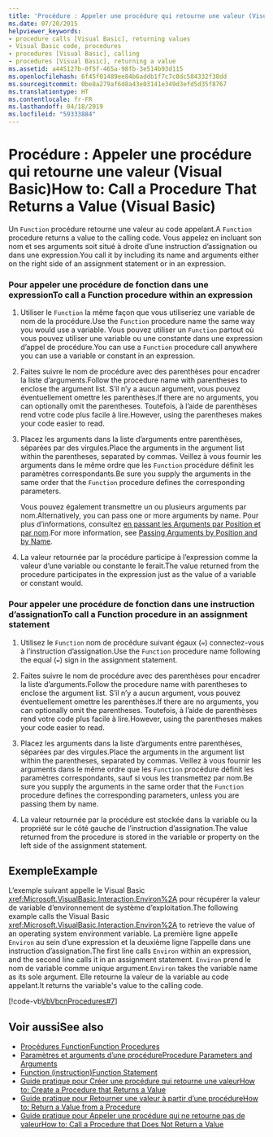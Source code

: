 ```yaml
---
title: 'Procédure : Appeler une procédure qui retourne une valeur (Visual Basic)'
ms.date: 07/20/2015
helpviewer_keywords:
- procedure calls [Visual Basic], returning values
- Visual Basic code, procedures
- procedures [Visual Basic], calling
- procedures [Visual Basic], returning a value
ms.assetid: a445127b-0f5f-465a-98fb-3e514b93d115
ms.openlocfilehash: 6f45f01489ee84b6addb1f7c7c8dc584332f38dd
ms.sourcegitcommit: 0be8a279af6d8a43e03141e349d3efd5d35f8767
ms.translationtype: HT
ms.contentlocale: fr-FR
ms.lasthandoff: 04/18/2019
ms.locfileid: "59333884"
---
```

# <a name="how-to-call-a-procedure-that-returns-a-value-visual-basic"></a><span data-ttu-id="2e01a-102">Procédure : Appeler une procédure qui retourne une valeur (Visual Basic)</span><span class="sxs-lookup"><span data-stu-id="2e01a-102">How to: Call a Procedure That Returns a Value (Visual Basic)</span></span>
<span data-ttu-id="2e01a-103">Un `Function` procédure retourne une valeur au code appelant.</span><span class="sxs-lookup"><span data-stu-id="2e01a-103">A `Function` procedure returns a value to the calling code.</span></span> <span data-ttu-id="2e01a-104">Vous appelez en incluant son nom et ses arguments soit situé à droite d’une instruction d’assignation ou dans une expression.</span><span class="sxs-lookup"><span data-stu-id="2e01a-104">You call it by including its name and arguments either on the right side of an assignment statement or in an expression.</span></span>  
  
### <a name="to-call-a-function-procedure-within-an-expression"></a><span data-ttu-id="2e01a-105">Pour appeler une procédure de fonction dans une expression</span><span class="sxs-lookup"><span data-stu-id="2e01a-105">To call a Function procedure within an expression</span></span>  
  
1. <span data-ttu-id="2e01a-106">Utiliser le `Function` la même façon que vous utiliseriez une variable de nom de la procédure.</span><span class="sxs-lookup"><span data-stu-id="2e01a-106">Use the `Function` procedure name the same way you would use a variable.</span></span> <span data-ttu-id="2e01a-107">Vous pouvez utiliser un `Function` partout où vous pouvez utiliser une variable ou une constante dans une expression d’appel de procédure.</span><span class="sxs-lookup"><span data-stu-id="2e01a-107">You can use a `Function` procedure call anywhere you can use a variable or constant in an expression.</span></span>  
  
2. <span data-ttu-id="2e01a-108">Faites suivre le nom de procédure avec des parenthèses pour encadrer la liste d’arguments.</span><span class="sxs-lookup"><span data-stu-id="2e01a-108">Follow the procedure name with parentheses to enclose the argument list.</span></span> <span data-ttu-id="2e01a-109">S’il n’y a aucun argument, vous pouvez éventuellement omettre les parenthèses.</span><span class="sxs-lookup"><span data-stu-id="2e01a-109">If there are no arguments, you can optionally omit the parentheses.</span></span> <span data-ttu-id="2e01a-110">Toutefois, à l’aide de parenthèses rend votre code plus facile à lire.</span><span class="sxs-lookup"><span data-stu-id="2e01a-110">However, using the parentheses makes your code easier to read.</span></span>  
  
3. <span data-ttu-id="2e01a-111">Placez les arguments dans la liste d’arguments entre parenthèses, séparées par des virgules.</span><span class="sxs-lookup"><span data-stu-id="2e01a-111">Place the arguments in the argument list within the parentheses, separated by commas.</span></span> <span data-ttu-id="2e01a-112">Veillez à vous fournir les arguments dans le même ordre que les `Function` procédure définit les paramètres correspondants.</span><span class="sxs-lookup"><span data-stu-id="2e01a-112">Be sure you supply the arguments in the same order that the `Function` procedure defines the corresponding parameters.</span></span>  
  
     <span data-ttu-id="2e01a-113">Vous pouvez également transmettre un ou plusieurs arguments par nom.</span><span class="sxs-lookup"><span data-stu-id="2e01a-113">Alternatively, you can pass one or more arguments by name.</span></span> <span data-ttu-id="2e01a-114">Pour plus d’informations, consultez [en passant les Arguments par Position et par nom](./passing-arguments-by-position-and-by-name.md).</span><span class="sxs-lookup"><span data-stu-id="2e01a-114">For more information, see [Passing Arguments by Position and by Name](./passing-arguments-by-position-and-by-name.md).</span></span>  
  
4. <span data-ttu-id="2e01a-115">La valeur retournée par la procédure participe à l’expression comme la valeur d’une variable ou constante le ferait.</span><span class="sxs-lookup"><span data-stu-id="2e01a-115">The value returned from the procedure participates in the expression just as the value of a variable or constant would.</span></span>  
  
### <a name="to-call-a-function-procedure-in-an-assignment-statement"></a><span data-ttu-id="2e01a-116">Pour appeler une procédure de fonction dans une instruction d’assignation</span><span class="sxs-lookup"><span data-stu-id="2e01a-116">To call a Function procedure in an assignment statement</span></span>  
  
1. <span data-ttu-id="2e01a-117">Utilisez le `Function` nom de procédure suivant égaux (`=`) connectez-vous à l’instruction d’assignation.</span><span class="sxs-lookup"><span data-stu-id="2e01a-117">Use the `Function` procedure name following the equal (`=`) sign in the assignment statement.</span></span>  
  
2. <span data-ttu-id="2e01a-118">Faites suivre le nom de procédure avec des parenthèses pour encadrer la liste d’arguments.</span><span class="sxs-lookup"><span data-stu-id="2e01a-118">Follow the procedure name with parentheses to enclose the argument list.</span></span> <span data-ttu-id="2e01a-119">S’il n’y a aucun argument, vous pouvez éventuellement omettre les parenthèses.</span><span class="sxs-lookup"><span data-stu-id="2e01a-119">If there are no arguments, you can optionally omit the parentheses.</span></span> <span data-ttu-id="2e01a-120">Toutefois, à l’aide de parenthèses rend votre code plus facile à lire.</span><span class="sxs-lookup"><span data-stu-id="2e01a-120">However, using the parentheses makes your code easier to read.</span></span>  
  
3. <span data-ttu-id="2e01a-121">Placez les arguments dans la liste d’arguments entre parenthèses, séparées par des virgules.</span><span class="sxs-lookup"><span data-stu-id="2e01a-121">Place the arguments in the argument list within the parentheses, separated by commas.</span></span> <span data-ttu-id="2e01a-122">Veillez à vous fournir les arguments dans le même ordre que les `Function` procédure définit les paramètres correspondants, sauf si vous les transmettez par nom.</span><span class="sxs-lookup"><span data-stu-id="2e01a-122">Be sure you supply the arguments in the same order that the `Function` procedure defines the corresponding parameters, unless you are passing them by name.</span></span>  
  
4. <span data-ttu-id="2e01a-123">La valeur retournée par la procédure est stockée dans la variable ou la propriété sur le côté gauche de l’instruction d’assignation.</span><span class="sxs-lookup"><span data-stu-id="2e01a-123">The value returned from the procedure is stored in the variable or property on the left side of the assignment statement.</span></span>  
  
## <a name="example"></a><span data-ttu-id="2e01a-124">Exemple</span><span class="sxs-lookup"><span data-stu-id="2e01a-124">Example</span></span>  
 <span data-ttu-id="2e01a-125">L’exemple suivant appelle le Visual Basic <xref:Microsoft.VisualBasic.Interaction.Environ%2A> pour récupérer la valeur de variable d’environnement de système d’exploitation.</span><span class="sxs-lookup"><span data-stu-id="2e01a-125">The following example calls the Visual Basic <xref:Microsoft.VisualBasic.Interaction.Environ%2A> to retrieve the value of an operating system environment variable.</span></span> <span data-ttu-id="2e01a-126">La première ligne appelle `Environ` au sein d’une expression et la deuxième ligne l’appelle dans une instruction d’assignation.</span><span class="sxs-lookup"><span data-stu-id="2e01a-126">The first line calls `Environ` within an expression, and the second line calls it in an assignment statement.</span></span> <span data-ttu-id="2e01a-127">`Environ` prend le nom de variable comme unique argument.</span><span class="sxs-lookup"><span data-stu-id="2e01a-127">`Environ` takes the variable name as its sole argument.</span></span> <span data-ttu-id="2e01a-128">Elle retourne la valeur de la variable au code appelant.</span><span class="sxs-lookup"><span data-stu-id="2e01a-128">It returns the variable's value to the calling code.</span></span>  
  
 [!code-vb[VbVbcnProcedures#7](~/samples/snippets/visualbasic/VS_Snippets_VBCSharp/VbVbcnProcedures/VB/Class1.vb#7)]  
  
## <a name="see-also"></a><span data-ttu-id="2e01a-129">Voir aussi</span><span class="sxs-lookup"><span data-stu-id="2e01a-129">See also</span></span>

- [<span data-ttu-id="2e01a-130">Procédures Function</span><span class="sxs-lookup"><span data-stu-id="2e01a-130">Function Procedures</span></span>](./function-procedures.md)
- [<span data-ttu-id="2e01a-131">Paramètres et arguments d’une procédure</span><span class="sxs-lookup"><span data-stu-id="2e01a-131">Procedure Parameters and Arguments</span></span>](./procedure-parameters-and-arguments.md)
- [<span data-ttu-id="2e01a-132">Function (instruction)</span><span class="sxs-lookup"><span data-stu-id="2e01a-132">Function Statement</span></span>](../../../../visual-basic/language-reference/statements/function-statement.md)
- [<span data-ttu-id="2e01a-133">Guide pratique pour Créer une procédure qui retourne une valeur</span><span class="sxs-lookup"><span data-stu-id="2e01a-133">How to: Create a Procedure that Returns a Value</span></span>](./how-to-create-a-procedure-that-returns-a-value.md)
- [<span data-ttu-id="2e01a-134">Guide pratique pour Retourner une valeur à partir d’une procédure</span><span class="sxs-lookup"><span data-stu-id="2e01a-134">How to: Return a Value from a Procedure</span></span>](./how-to-return-a-value-from-a-procedure.md)
- [<span data-ttu-id="2e01a-135">Guide pratique pour Appeler une procédure qui ne retourne pas de valeur</span><span class="sxs-lookup"><span data-stu-id="2e01a-135">How to: Call a Procedure that Does Not Return a Value</span></span>](./how-to-call-a-procedure-that-does-not-return-a-value.md)
